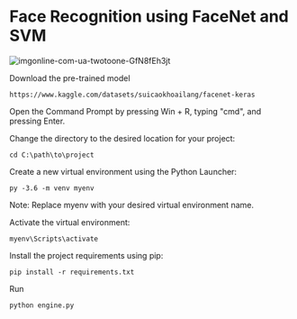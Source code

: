 # Face Recognition using FaceNet and SVM

![imgonline-com-ua-twotoone-GfN8fEh3jt](https://github.com/urvilatnekar/Face_Recognition_using_FaceNet_and_SVM/assets/30819058/0a6f1ec4-e9fe-4e9b-8270-f26eb4e365c6)

Download the pre-trained model 

`https://www.kaggle.com/datasets/suicaokhoailang/facenet-keras`

Open the Command Prompt by pressing Win + R, typing "cmd", and pressing Enter.

Change the directory to the desired location for your project:

`cd C:\path\to\project`

Create a new virtual environment using the Python Launcher:

`py -3.6 -m venv myenv`

Note: Replace myenv with your desired virtual environment name.

Activate the virtual environment:

`myenv\Scripts\activate`

Install the project requirements using pip:

`pip install -r requirements.txt`

Run

`python engine.py`
